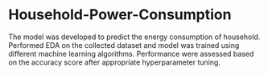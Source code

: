 # Household-Power-Consumption
The model was developed to predict the energy consumption of household.
Performed EDA on the collected dataset and model was trained using different machine learning algorithms.
Performance were assessed based on the accuracy score after appropriate hyperparameter tuning.
